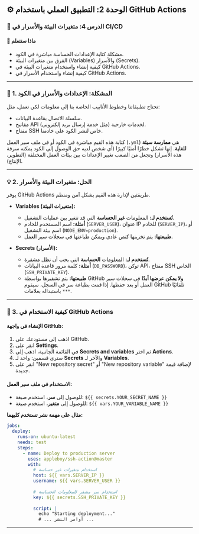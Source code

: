 ## ⚙️ الوحدة 2: التطبيق العملي باستخدام GitHub Actions

### 📘 الدرس 4: متغيرات البيئة والأسرار في CI/CD

#### 🧠 **ماذا ستتعلم**
* مشكلة كتابة الإعدادات الحساسة مباشرة في الكود.
* الفرق بين متغيرات البيئة (Variables) والأسرار (Secrets).
* كيفية إنشاء واستخدام متغيرات البيئة في GitHub Actions.
* كيفية إنشاء واستخدام الأسرار في GitHub Actions.

---
### 🤔 1. المشكلة: الإعدادات والأسرار في الكود
تحتاج تطبيقاتنا وخطوط الأنابيب الخاصة بنا إلى معلومات لكي تعمل، مثل:
* سلسلة الاتصال بقاعدة البيانات.
* مفاتيح API لخدمات خارجية (مثل خدمة إرسال بريد إلكتروني).
* مفتاح SSH خاص لنشر الكود على خادمنا.

كتابة هذه القيم مباشرة في الكود أو في ملف سير العمل (`.yml`) هي **ممارسة سيئة للغاية**. إنها تشكل خطرًا أمنيًا كبيرًا (أي شخص لديه حق الوصول إلى الكود يمكنه سرقة هذه الأسرار) وتجعل من الصعب تغيير الإعدادات بين بيئات العمل المختلفة (التطوير، الإنتاج).

---
### 💡 2. الحل: متغيرات البيئة والأسرار
يوفر GitHub Actions طريقتين لإدارة هذه القيم بشكل آمن ومنظم.

* **Variables (متغيرات البيئة):**
    * **تُستخدم لـ:** المعلومات **غير الحساسة** التي قد تتغير بين عمليات التشغيل.
    * **أمثلة:** اسم المستخدم للخادم (`SERVER_USER`)، عنوان IP للخادم (`SERVER_IP`)، أو اسم بيئة التشغيل (`NODE_ENV=production`).
    * **طبيعتها:** يتم تخزينها كنص عادي ويمكن طباعتها في سجلات سير العمل.

* **Secrets (الأسرار):**
    * **تُستخدم لـ:** المعلومات **الحساسة** التي يجب أن تظل مشفرة.
    * **أمثلة:** كلمة مرور قاعدة البيانات (`DB_PASSWORD`)، توكن API، مفتاح SSH الخاص (`SSH_PRIVATE_KEY`).
    * **طبيعتها:** يتم تشفيرها بواسطة GitHub **ولا يمكن عرضها أبدًا** في سجلات سير العمل أو بعد حفظها. إذا قمت بطباعة سر في السجل، سيقوم GitHub تلقائيًا باستبداله بعلامات `***`.

---
### 📝 3. كيفية الاستخدام في GitHub Actions

#### **الإنشاء في واجهة GitHub:**
1.  اذهب إلى مستودعك على GitHub.
2.  انقر على **Settings**.
3.  في القائمة الجانبية، اذهب إلى **Secrets and variables** ثم اختر **Actions**.
4.  سترى قسمين: واحد لـ **Secrets** والآخر لـ **Variables**.
5.  انقر على "New repository secret" أو "New repository variable" لإضافة قيمة جديدة.

#### **الاستخدام في ملف سير العمل:**
* للوصول إلى **سر**، استخدم صيغة: `${{ secrets.YOUR_SECRET_NAME }}`
* للوصول إلى **متغير**، استخدم صيغة: `${{ vars.YOUR_VARIABLE_NAME }}`

**مثال على مهمة نشر تستخدم كليهما:**
```yaml
jobs:
  deploy:
    runs-on: ubuntu-latest
    needs: test
    steps:
      - name: Deploy to production server
        uses: appleboy/ssh-action@master
        with:
          # استخدام متغيرات غير حساسة
          host: ${{ vars.SERVER_IP }}
          username: ${{ vars.SERVER_USER }}
          
          # استخدام سر مشفر للمعلومات الحساسة
          key: ${{ secrets.SSH_PRIVATE_KEY }} 
          
          script: |
            echo "Starting deployment..."
            # ... أوامر النشر ...
```
---

